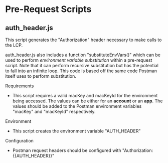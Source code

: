 # Pre-Request Scripts

## auth_header.js
This script generates the "Authorization" header necessary to make
calls to the LCP.

auth_header.js also includes a function "substituteEnvVars()" which
can be used to perform *environment variable substitution* within a
pre-request script.  Note that it can perform recursive substitution
but has the potential to fall into an infinite loop.  This code is
based off the same code Postman itself uses to perform substitution.

Requirements
* This script requires a valid macKey and macKeyId for the environment
being accessed.  The values can be either for an **account** or an **app**.
The values should be added to the Postman environment variables "macKey" and
"macKeyId" respectively.

Environment
* This script creates the environment variable "AUTH_HEADER"

Configuration
* Postman request headers should be configured with "Authorization: {{AUTH_HEADER}}"
